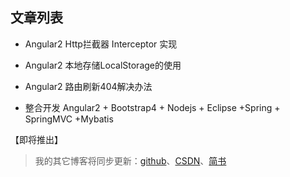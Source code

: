 ## 文章列表

+ Angular2 Http拦截器 Interceptor 实现

+ Angular2 本地存储LocalStorage的使用

+ Angular2 路由刷新404解决办法

+ 整合开发 Angular2 + Bootstrap4 + Nodejs + Eclipse +Spring + SpringMVC +Mybatis

【即将推出】

> 我的其它博客将同步更新：[github](https://github.com/chunxueer/index)、[CSDN](http://blog.csdn.net/qq_20974031)、[简书](http://www.jianshu.com/users/699c1601cf82/latest_articles)
